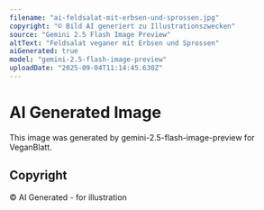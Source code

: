 ```yaml
---
filename: "ai-feldsalat-mit-erbsen-und-sprossen.jpg"
copyright: "© Bild AI generiert zu Illustrationszwecken"
source: "Gemini 2.5 Flash Image Preview"
altText: "Feldsalat veganer mit Erbsen und Sprossen"
aiGenerated: true
model: "gemini-2.5-flash-image-preview"
uploadDate: "2025-09-04T11:14:45.630Z"
---
```


# AI Generated Image

This image was generated by gemini-2.5-flash-image-preview for VeganBlatt.

## Copyright
© AI Generated - for illustration
